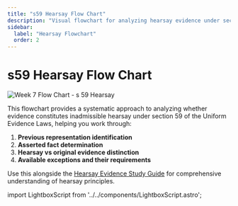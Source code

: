 ```yaml
---
title: "s59 Hearsay Flow Chart"
description: "Visual flowchart for analyzing hearsay evidence under section 59 of the Uniform Evidence Laws"
sidebar:
  label: "Hearsay Flowchart"
  order: 2
---
```


# s59 Hearsay Flow Chart

![Week 7 Flow Chart - s 59 Hearsay](/uni/LAW20009/Week%207/Week%207%20Flow%20Chart%20-%20s%2059%20Hearsay.png)

This flowchart provides a systematic approach to analyzing whether evidence constitutes inadmissible hearsay under section 59 of the Uniform Evidence Laws, helping you work through:

1. **Previous representation identification**
2. **Asserted fact determination**
3. **Hearsay vs original evidence distinction**
4. **Available exceptions and their requirements**

Use this alongside the [Hearsay Evidence Study Guide](./law20009-week7-study-guide) for comprehensive understanding of hearsay principles.

import LightboxScript from '../../components/LightboxScript.astro';

<LightboxScript />